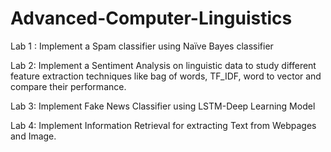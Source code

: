 # Advanced-Computer-Linguistics

Lab 1 : Implement a Spam classifier using Naïve Bayes classifier

Lab 2:  Implement a Sentiment Analysis on linguistic data to study different feature extraction techniques like bag of words, TF_IDF, word to vector and compare their performance.

Lab 3: Implement Fake News Classifier using LSTM-Deep Learning Model

Lab 4: Implement Information Retrieval for extracting Text from Webpages and Image.
